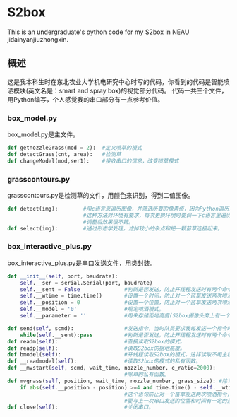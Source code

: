 # S2box
This is an undergraduate's python code for my S2box in NEAU jidainyanjiuzhongxin.
## 概述
这是我本科生时在东北农业大学机电研究中心时写的代码，你看到的代码是智能喷洒模块(英文名是：smart and spray box)的视觉部分代码。
代码一共三个文件，用Python编写，个人感觉我的串口部分有一点参考价值。
### box_model.py
box_model.py是主文件。
``` python
def getnozzleGrass(mod = 2):  #定义喷草的模式
def detectGrass(cnt, area):   #检测草
def changeModel(mod,ser1):    #接收串口的信息，改变喷草模式
```
### grasscontours.py
grasscontours.py是检测草的文件，用颜色来识别，得到二值图像。
``` python
def detect(img):        #用c语言来遍历图像，并筛选所要的像素值，因为Python遍历太慢。
                        #这种方法对环境有要求，每次更换环境时要调一下c语言里遍历的代码，
                        #调整后效果很不错。
def select(img):        #通过形态学处理，滤掉较小的杂点和把一颗苗草连接起来。
```
### box_interactive_plus.py
box_interactive_plus.py是串口发送文件，用类封装。
``` python
def __init__(self, port, baudrate):
    self.__ser = serial.Serial(port, baudrate)
    self.__sent = False              #判断是否发送，防止开线程发送时有两个命令同时发送导致发送命令混在一起。
    self.__wtime = time.time()       #设置一个时间，防止对一个苗草发送两次喷洒指令，后面还会说。
    self.__position = 0              #设置一个位置，防止对一个苗草发送两次喷洒指令，后面还会说。
    self.__model = '0'               #规定喷洒模式。
    self.__parameter = ''            #用来存储距地高度(S2box摄像头旁上有一个超声波模块，用来测据地高)。
```
```python
def send(self, scmd):                #发送指令，当时队员要求我每发送一个指令时发送一个'\r\n'表示发送完毕。
    while(self.__sent):pass          #判断是否发送，防止开线程发送时有两个命令同时发送导致发送命令混在一起。
def readm(self):                     #直接读取S2box的模式。
def readp(self):                     #读取S2box的据地高度。
def bmodel(self):                    #开线程读取S2box的模式，这样读取不用主程序花时间等反馈。
def __readmodel(self):               #读取S2box的模式的私有函数。
def __mvstart(self, scmd, wait_time, nozzle_number, c_ratio=2000):
                                     #除草的私有函数。
def mvgrass(self, position, wait_time, nozzle_number, grass_size): #除草函数
    if abs(self.__position - position) >=4 and time.time() - self.__wtime >=0.3:
                                     #这个语句防止对一个苗草发送两次喷洒指令，原理是：给串口发送的苗或草的位置和时间
                                     #要与上一次串口发送的位置和时间有一定的差值。
def close(self):                     #关闭串口。
```

